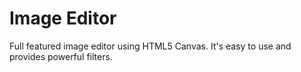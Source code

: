 # Image Editor

Full featured image editor using HTML5 Canvas. It's easy to use and provides powerful filters.


